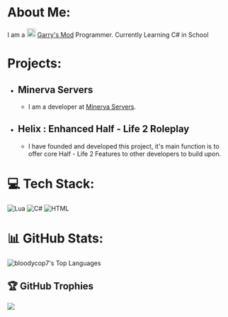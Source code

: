 # About Me:
I am a <img src="https://files.facepunch.com/garry/822e60dc-c931-43e4-800f-cbe010b3d4cc.png" width="20px"/> [Garry's Mod](https://store.steampowered.com/app/4000/Garrys_Mod/) Programmer.
Currently Learning C# in School
# Projects:
*  ## Minerva Servers
    - I am a developer at [Minerva Servers](https://discord.gg/PayC7BpwQE).
*  ## Helix : Enhanced Half - Life 2 Roleplay
    - I have founded and developed this project, it's main function is to offer core Half - Life 2 Features to other developers to build upon.

# 💻 Tech Stack:
![Lua](https://img.shields.io/badge/lua-%232C2D72.svg?style=for-the-badge&logo=lua&logoColor=white)
![C#](https://img.shields.io/badge/csharp-%232C2D72.svg?style=for-the-badge&logo=csharp&logoColor=orange)
![HTML](https://img.shields.io/badge/html-%232C2D72.svg?style=for-the-badge&logo=html&logoColor=orange)
# 📊 GitHub Stats:
![bloodycop7's Top Languages](https://github-readme-stats.vercel.app/api/top-langs/?username=bloodycop7&theme=vue-dark&show_icons=true&hide_border=true&layout=compact)

## 🏆 GitHub Trophies
![](https://github-profile-trophy.vercel.app/?username=bloodycop7&theme=github_dark_dimmed&no-frame=false&no-bg=false&margin-w=4)
